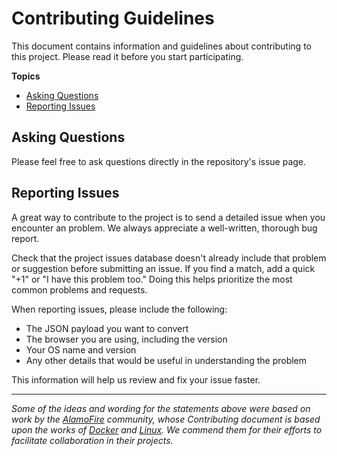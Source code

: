 # Contributing Guidelines

This document contains information and guidelines about contributing to this project.
Please read it before you start participating.

**Topics**

* [Asking Questions](#asking-questions)
* [Reporting Issues](#reporting-issues)

## Asking Questions

Please feel free to ask questions directly in the repository's issue page. 

## Reporting Issues

A great way to contribute to the project
is to send a detailed issue when you encounter an problem.
We always appreciate a well-written, thorough bug report.

Check that the project issues database
doesn't already include that problem or suggestion before submitting an issue.
If you find a match, add a quick "+1" or "I have this problem too."
Doing this helps prioritize the most common problems and requests.

When reporting issues, please include the following:

* The JSON payload you want to convert
* The browser you are using, including the version
* Your OS name and version
* Any other details that would be useful in understanding the problem

This information will help us review and fix your issue faster.

---

*Some of the ideas and wording for the statements above were based on work by the [AlamoFire](https://github.com/Alamofire/Alamofire/blob/master/CONTRIBUTING.md) community, whose *Contributing* document is based upon the works of [Docker](https://github.com/docker/docker/blob/master/CONTRIBUTING.md) and [Linux](http://elinux.org/Developer_Certificate_Of_Origin). We commend them for their efforts to facilitate collaboration in their projects.*
